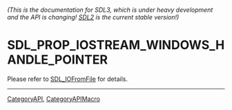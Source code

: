 ###### (This is the documentation for SDL3, which is under heavy development and the API is changing! [SDL2](https://wiki.libsdl.org/SDL2/) is the current stable version!)
# SDL_PROP_IOSTREAM_WINDOWS_HANDLE_POINTER

Please refer to [SDL_IOFromFile](SDL_IOFromFile) for details.

----
[CategoryAPI](CategoryAPI), [CategoryAPIMacro](CategoryAPIMacro)

